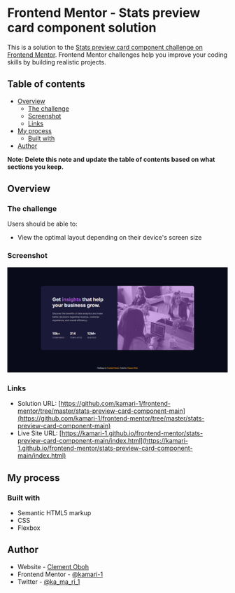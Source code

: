 # Frontend Mentor - Stats preview card component solution

This is a solution to the [Stats preview card component challenge on Frontend Mentor](https://www.frontendmentor.io/challenges/stats-preview-card-component-8JqbgoU62). Frontend Mentor challenges help you improve your coding skills by building realistic projects.

## Table of contents

- [Overview](#overview)
  - [The challenge](#the-challenge)
  - [Screenshot](#screenshot)
  - [Links](#links)
- [My process](#my-process)
  - [Built with](#built-with)
- [Author](#author)

**Note: Delete this note and update the table of contents based on what sections you keep.**

## Overview

### The challenge

Users should be able to:

- View the optimal layout depending on their device's screen size

### Screenshot

![](./images/screenshot.png)

### Links

- Solution URL: [https://github.com/kamari-1/frontend-mentor/tree/master/stats-preview-card-component-main](https://github.com/kamari-1/frontend-mentor/tree/master/stats-preview-card-component-main)
- Live Site URL: [https://kamari-1.github.io/frontend-mentor/stats-preview-card-component-main/index.html](https://kamari-1.github.io/frontend-mentor/stats-preview-card-component-main/index.html)

## My process

### Built with

- Semantic HTML5 markup
- CSS
- Flexbox

## Author

- Website - [Clement Oboh](https://kamari-1.github.io/)
- Frontend Mentor - [@kamari-1](https://www.frontendmentor.io/profile/kamari-1)
- Twitter - [@ka_ma_ri_1](https://www.twitter.com/ka_ma_ri_1)
